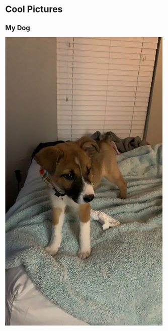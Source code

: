 # Cool Pictures

## My Dog


<img width="500" alt="doggo" src="https://github.com/ScivolaEVD/My-Website/blob/main/IMG_8269.JPG">
